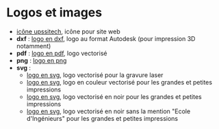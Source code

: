 # Logos et images
* [icône upssitech](favicon.png), icône pour site web
* **dxf** : [logo en dxf](logoUpssitech.dxf), logo au format Autodesk (pour impression 3D notamment)
* **pdf** : [logo en pdf](logoUpssitech.pdf), logo vectorisé
* **png** : [logo en png](logoUpssitech.png)
* **svg** :
  * [logo en svg](logoUpssitech.svg), logo vectorisé pour la gravure laser
  * [logo en svg](logoUpssitech2.svg), logo en couleur vectorisé pour les grandes et petites impressions
  * [logo en svg](logoUpssitech_plein.svg), logo vectorisé en noir pour les grandes et petites impressions
  * [logo en svg](logoUpssitech_plein_sans_EI.svg), logo vectorisé en noir sans la mention "Ecole d'Ingénieurs" pour les grandes et petites impressions
